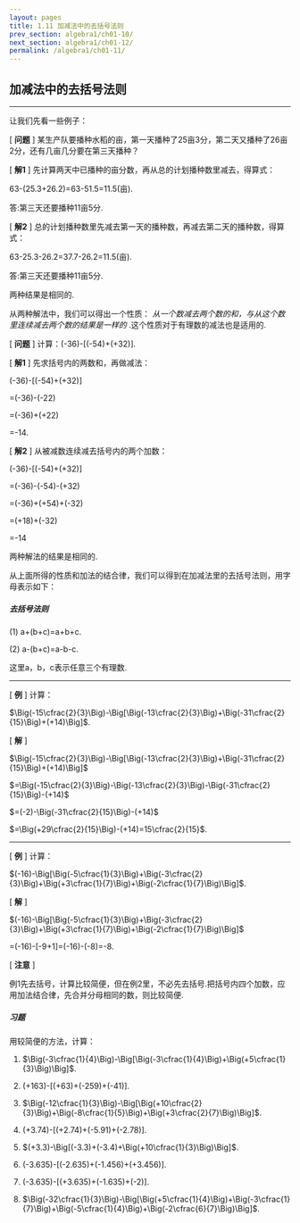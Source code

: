 ```yaml
---
layout: pages
title: 1.11 加减法中的去括号法则
prev_section: algebra1/ch01-10/
next_section: algebra1/ch01-12/
permalink: /algebra1/ch01-11/
---
```


加减法中的去括号法则
--------------------

----

让我们先看一些例子：

[ **问题** ] 某生产队要播种水稻的亩，第一天播种了25亩3分，第二天又播种了26亩2分，还有几亩几分要在第三天播种？

[ **解1** ] 先计算两天中已播种的亩分数，再从总的计划播种数里减去，得算式：

63-(25.3+26.2)=63-51.5=11.5(亩).

答:第三天还要播种11亩5分.

[ **解2** ] 总的计划播种数里先减去第一天的播种数，再减去第二天的播种数，得算式：

63-25.3-26.2=37.7-26.2=11.5(亩).

答:第三天还要播种11亩5分.

两种结果是相同的.

从两种解法中，我们可以得出一个性质： _从一个数减去两个数的和，与从这个数里连续减去两个数的结果是一样的_ .这个性质对于有理数的减法也是适用的.

[ **问题** ] 计算：(-36)-[(-54)+(+32)].

[ **解1** ] 先求括号内的两数和，再做减法：  

(-36)-[(-54)+(+32)]

=(-36)-(-22)  
  
=(-36)+(+22)  
  
=-14.

[ **解2** ] 从被减数连续减去括号内的两个加数：  

(-36)-[(-54)+(+32)]

=(-36)-(-54)-(+32)
  
=(-36)+(+54)+(-32)
  
=(+18)+(-32)
  
=-14


两种解法的结果是相同的.


从上面所得的性质和加法的结合律，我们可以得到在加减法里的去括号法则，用字母表示如下：

<div class="note info">
<h5>去括号法则</h5>
<p>(1) a+(b+c)=a+b+c.</p>
<p>(2) a-(b+c)=a-b-c.</p>
</div>

这里a，b，c表示任意三个有理数.

----

[ **例** ] 计算：  

$\Big(-15\cfrac{2}{3}\Big)-\Big[\Big(-13\cfrac{2}{3}\Big)+\Big(-31\cfrac{2}{15}\Big)+(+14)\Big]$.

[ **解** ] 

$\Big(-15\cfrac{2}{3}\Big)-\Big[\Big(-13\cfrac{2}{3}\Big)+\Big(-31\cfrac{2}{15}\Big)+(+14)\Big]$  

$=\Big(-15\cfrac{2}{3}\Big)-\Big(-13\cfrac{2}{3}\Big)-\Big(-31\cfrac{2}{15}\Big)-(+14)$  

$=(-2)-\Big(-31\cfrac{2}{15}\Big)-(+14)$  

$=\Big(+29\cfrac{2}{15}\Big)-(+14)=15\cfrac{2}{15}$.

----

[ **例** ] 计算：  

$(-16)-\Big[\Big(-5\cfrac{1}{3}\Big)+\Big(-3\cfrac{2}{3}\Big)+\Big(+3\cfrac{1}{7}\Big)+\Big(-2\cfrac{1}{7}\Big)\Big]$.

[ **解** ] 

$(-16)-\Big[\Big(-5\cfrac{1}{3}\Big)+\Big(-3\cfrac{2}{3}\Big)+\Big(+3\cfrac{1}{7}\Big)+\Big(-2\cfrac{1}{7}\Big)\Big]$  

=(-16)-[-9+1]=(-16)-(-8)=-8.

[ **注意** ]

例1先去括号，计算比较简便，但在例2里，不必先去括号.把括号内四个加数，应用加法结合律，先合并分母相同的数，则比较简便.

<div class="note">
<h5>习题</h5>
</div>

用较简便的方法，计算：

1.  $\Big(-3\cfrac{1}{4}\Big)-\Big[\Big(-3\cfrac{1}{4}\Big)+\Big(+5\cfrac{1}{3}\Big)\Big]$.

2.  (+163)-[(+63)+(-259)+(-41)].

3.  $\Big(-12\cfrac{1}{3}\Big)-\Big[\Big(+10\cfrac{2}{3}\Big)+\Big(-8\cfrac{1}{5}\Big)+\Big(+3\cfrac{2}{7}\Big)\Big]$.

4.  (+3.74)-[(+2.74)+(-5.91)+(-2.78)].

5.  $(+3.3)-\Big[(-3.3)+(-3.4)+\Big(+10\cfrac{1}{3}\Big)\Big]$.

6.  (-3.635)-[(-2.635)+(-1.456)+(+3.456)].

7.  (-3.635)-[(+3.635)+(-1.635)+(-2)].

8.  $\Big(-32\cfrac{1}{3}\Big)-\Big[\Big(+5\cfrac{1}{4}\Big)+\Big(-3\cfrac{1}{7}\Big)+\Big(-5\cfrac{1}{4}\Big)+\Big(-2\cfrac{6}{7}\Big)\Big]$.



